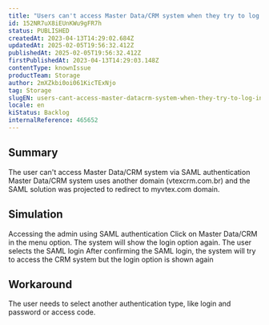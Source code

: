 ```yaml
---
title: "Users can't access Master Data/CRM system when they try to log in by SAML authentication"
id: 152NR7uX8iEUnKWu9gFR7h
status: PUBLISHED
createdAt: 2023-04-13T14:29:02.684Z
updatedAt: 2025-02-05T19:56:32.412Z
publishedAt: 2025-02-05T19:56:32.412Z
firstPublishedAt: 2023-04-13T14:29:03.148Z
contentType: knownIssue
productTeam: Storage
author: 2mXZkbi0oi061KicTExNjo
tag: Storage
slugEN: users-cant-access-master-datacrm-system-when-they-try-to-log-in-by-saml-authentication
locale: en
kiStatus: Backlog
internalReference: 465652
---
```


## Summary


The user can't access Master Data/CRM system via SAML authentication
Master Data/CRM system uses another domain (vtexcrm.com.br) and the SAML solution was projected to redirect to myvtex.com domain.



##

## Simulation


Accessing the admin using SAML authentication
Click on Master Data/CRM in the menu option.
The system will show the login option again.
The user selects the SAML login
After confirming the SAML login, the system will try to access the CRM system but
the login option is shown again


##

## Workaround


The user needs to select another authentication type, like login and password or access code.





